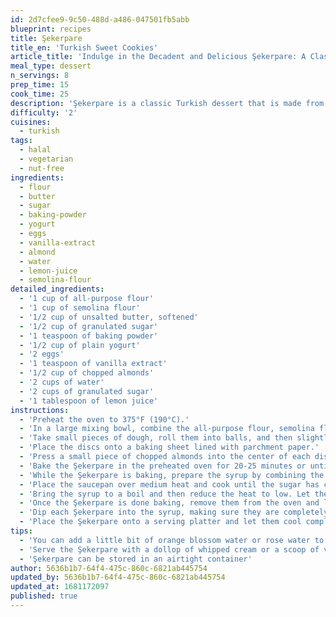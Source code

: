 ```yaml
---
id: 2d7cfee9-9c50-488d-a486-047501fb5abb
blueprint: recipes
title: Şekerpare
title_en: 'Turkish Sweet Cookies'
article_title: 'Indulge in the Decadent and Delicious Şekerpare: A Classic Turkish Sweet Treat Recipe'
meal_type: dessert
n_servings: 8
prep_time: 15
cook_time: 25
description: 'Şekerpare is a classic Turkish dessert that is made from a soft and crumbly semolina dough that is soaked in a sweet syrup. This delicious treat is often served during special occasions and holidays, and it''s a favorite among locals and tourists alike. This recipe serves eight people and takes approximately 40 minutes to prepare and cook.'
difficulty: '2'
cuisines:
  - turkish
tags:
  - halal
  - vegetarian
  - nut-free
ingredients:
  - flour
  - butter
  - sugar
  - baking-powder
  - yogurt
  - eggs
  - vanilla-extract
  - almond
  - water
  - lemon-juice
  - semolina-flour
detailed_ingredients:
  - '1 cup of all-purpose flour'
  - '1 cup of semolina flour'
  - '1/2 cup of unsalted butter, softened'
  - '1/2 cup of granulated sugar'
  - '1 teaspoon of baking powder'
  - '1/2 cup of plain yogurt'
  - '2 eggs'
  - '1 teaspoon of vanilla extract'
  - '1/2 cup of chopped almonds'
  - '2 cups of water'
  - '2 cups of granulated sugar'
  - '1 tablespoon of lemon juice'
instructions:
  - 'Preheat the oven to 375°F (190°C).'
  - 'In a large mixing bowl, combine the all-purpose flour, semolina flour, unsalted butter, granulated sugar, baking powder, plain yogurt, eggs, and vanilla extract. Mix well until a soft dough forms.'
  - 'Take small pieces of dough, roll them into balls, and then slightly flatten them to form small discs.'
  - 'Place the discs onto a baking sheet lined with parchment paper.'
  - 'Press a small piece of chopped almonds into the center of each disc.'
  - 'Bake the Şekerpare in the preheated oven for 20-25 minutes or until they are golden brown.'
  - 'While the Şekerpare is baking, prepare the syrup by combining the water, granulated sugar, and lemon juice in a medium saucepan.'
  - 'Place the saucepan over medium heat and cook until the sugar has completely dissolved.'
  - 'Bring the syrup to a boil and then reduce the heat to low. Let the syrup simmer for 10-15 minutes or until it has thickened slightly.'
  - 'Once the Şekerpare is done baking, remove them from the oven and let them cool for a few minutes.'
  - 'Dip each Şekerpare into the syrup, making sure they are completely coated.'
  - 'Place the Şekerpare onto a serving platter and let them cool completely before serving.'
tips:
  - 'You can add a little bit of orange blossom water or rose water to the syrup to give it a floral flavor.'
  - 'Serve the Şekerpare with a dollop of whipped cream or a scoop of vanilla ice cream for an extra indulgent treat.'
  - 'Şekerpare can be stored in an airtight container'
author: 5636b1b7-64f4-475c-860c-6821ab445754
updated_by: 5636b1b7-64f4-475c-860c-6821ab445754
updated_at: 1681172097
published: true
---
```

